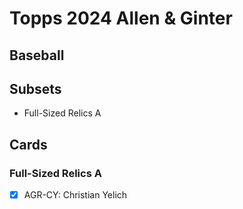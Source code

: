 # Topps 2024 Allen & Ginter
## Baseball

## Subsets

- Full-Sized Relics A

## Cards

### Full-Sized Relics A
- [x] AGR-CY: Christian Yelich<br>
